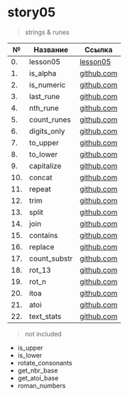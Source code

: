 # story05

> strings & runes

| №   | Название     | Ссылка                                 |
| --- | ------------ | -------------------------------------- |
| 0.  | lesson05     | [lesson05](./lesson05)                 |
| 1.  | is_alpha     | [github.com](./is_alpha/README.md)     | + |
| 2.  | is_numeric   | [github.com](./is_numeric/README.md)   | + |
| 3.  | last_rune    | [github.com](./last_rune/README.md)    | + |
| 4.  | nth_rune     | [github.com](./nth_rune/README.md)     | + |
| 5.  | count_runes  | [github.com](./count_runes/README.md)  | + |
| 6.  | digits_only  | [github.com](./digits_only/README.md)  | + |
| 7.  | to_upper     | [github.com](./to_upper/README.md)     | + |
| 8.  | to_lower     | [github.com](./to_lower/README.md)     | + |
| 9.  | capitalize   | [github.com](./capitalize/README.md)   | + |
| 10. | concat       | [github.com](./concat/README.md)       | + |
| 11. | repeat       | [github.com](./repeat/README.md)       | + |
| 12. | trim         | [github.com](./trim/README.md)         | + |
| 13. | split        | [github.com](./split/README.md)        | + |
| 14. | join         | [github.com](./join/README.md)         | + |
| 15. | contains     | [github.com](./contains/README.md)     | + |
| 16. | replace      | [github.com](./replace/README.md)      | + |
| 17. | count_substr | [github.com](./count_substr/README.md) | + |
| 18. | rot_13       | [github.com](./rot_13/README.md)       | + |
| 19. | rot_n        | [github.com](./rot_n/README.md)        | + |
| 20. | itoa         | [github.com](./itoa/README.md)         |
| 21. | atoi         | [github.com](./atoi/README.md)         |
| 22. | text_stats   | [github.com](./text_stats/README.md)   |

> not included

- is_upper
- is_lower
- rotate_consonants
- get_nbr_base
- get_atoi_base
- roman_numbers
